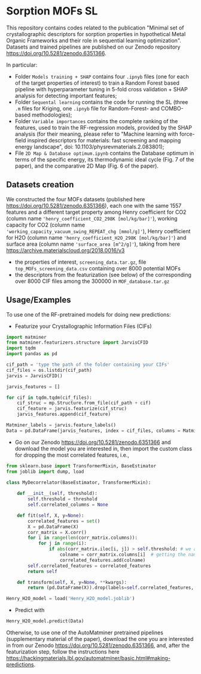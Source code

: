 # Sorption MOFs SL
This repository contains codes related to the publication "Minimal set of crystallographic descriptors for sorption properties in
hypothetical Metal Organic Frameworks and their role in sequential learning
optimization". Datasets and trained pipelines are published on our Zenodo repository https://doi.org/10.5281/zenodo.6351366. 

In particular:
* Folder ```Models training + SHAP``` contains four ```.ipnyb``` files (one for each of the target properties of interest) to train a Random Forest based pipeline with hyperparameter tuning in 5-fold cross validation + SHAP analysis for detecting important features;
* Folder ```Sequental learning``` contains the code for running the SL (three ```.m``` files for Kriging, one ```.ipnyb``` file for Random-Forest- and COMBO-based methodologies);
* Folder ```Variable importances``` contains the complete ranking of the features, used to train the RF-regression models, provided by the SHAP analysis (for their meaning, please refer to "Machine learning with force-field inspired descriptors for materials: fast screening and mapping energy landscape", doi: 10.1103/physrevmaterials.2.083801);
* File ```2D Map & Database optimum.ipynb``` contains the Database optimum in terms of the specific energy, its thermodynamic ideal cycle (Fig. 7 of the paper), and the comparative 2D Map (Fig. 6 of the paper).

## Datasets creation
We constructed the four MOFs datasets (published here https://doi.org/10.5281/zenodo.6351366), each one with the same 1557 features and a different target property among Henry coefficient for CO2 (column name ```'henry_coefficient_CO2_298K [mol/kg/bar]'```), working capacity for CO2 (column name ```'working_capacity_vacuum_swing_REPEAT_chg [mmol/g]'```), Henry coefficient for H2O (column name ```'henry_coefficient_H2O_298K [mol/kg/bar]'```) and surface area (column name ```'surface_area [m^2/g]'```), taking from here https://archive.materialscloud.org/2018.0016/v3
* the properties of interest, ```screening_data.tar.gz```, file ```top_MOFs_screening_data.csv``` containing over 8000 potential MOFs
* the descriptors from the featurization (see below) of the corresponding over 8000 CIF files among the 300000 in ```MOF_database.tar.gz```

## Usage/Examples
To use one of the RF-pretrained models for doing new predictions:

* Featurize your Crystallographic Information Files (CIFs)

```python
import matminer
from matminer.featurizers.structure import JarvisCFID
import tqdm
import pandas as pd

cif_path = 'type the path of the folder containing your CIFs'
cif_files = os.listdir(cif_path) 
jarvis = JarvisCFID()

jarvis_features = []

for cif in tqdm.tqdm(cif_files):
    cif_struc = mp.Structure.from_file(cif_path + cif)
    cif_feature = jarvis.featurize(cif_struc)
    jarvis_features.append(cif_feature)

Matminer_labels = jarvis.feature_labels()
Data = pd.DataFrame(jarvis_features, index = cif_files, columns = Matminer_labels)
```
* Go on our Zenodo https://doi.org/10.5281/zenodo.6351366 and download the model you are interested in, then import the custom class for dropping the most correlated features, i.e.,

```python
from sklearn.base import TransformerMixin, BaseEstimator
from joblib import dump, load

class MyDecorrelator(BaseEstimator, TransformerMixin): 
    
    def __init__(self, threshold):
        self.threshold = threshold
        self.correlated_columns = None

    def fit(self, X, y=None):
        correlated_features = set()  
        X = pd.DataFrame(X)
        corr_matrix = X.corr()
        for i in range(len(corr_matrix.columns)):
            for j in range(i):
                if abs(corr_matrix.iloc[i, j]) > self.threshold: # we are interested in absolute coeff value
                    colname = corr_matrix.columns[i]  # getting the name of column
                    correlated_features.add(colname)
        self.correlated_features = correlated_features
        return self

    def transform(self, X, y=None, **kwargs):
        return (pd.DataFrame(X)).drop(labels=self.correlated_features, axis=1)

Henry_H2O_model = load('Henry_H2O_model.joblib')
```

* Predict with
 ```python 
 Henry_H2O_model.predict(Data)
 ```

Otherwise, to use one of the AutoMatminer pretrained pipelines (supplementary material of the paper), download the one you are
interested in from our Zenodo https://doi.org/10.5281/zenodo.6351366, and, after the featurization step, follow the instructions here https://hackingmaterials.lbl.gov/automatminer/basic.html#making-predictions.
